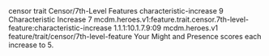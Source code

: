 <ability>
  <metadata>
    <class>censor</class>
    <feature_type>trait</feature_type>
    <file_dpath>Censor/7th-Level Features</file_dpath>
    <item_id>characteristic-increase</item_id>
    <item_index>9</item_index>
    <item_name>Characteristic Increase</item_name>
    <level>7</level>
    <scc>mcdm.heroes.v1:feature.trait.censor.7th-level-feature:characteristic-increase</scc>
    <scdc>1.1.1:10.1.7.9:09</scdc>
    <source>mcdm.heroes.v1</source>
    <type>feature/trait/censor/7th-level-feature</type>
  </metadata>
  <effects>
    <effect type="mundane">Your Might and Presence scores each increase to 5.</effect>
  </effects>
</ability>
